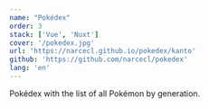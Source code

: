 ```yaml
---
name: "Pokédex"
order: 3
stack: ['Vue', 'Nuxt']
cover: '/pokedex.jpg'
url: 'https://narcecl.github.io/pokedex/kanto'
github: 'https://github.com/narcecl/pokedex'
lang: 'en'
---
```


Pokédex with the list of all Pokémon by generation.